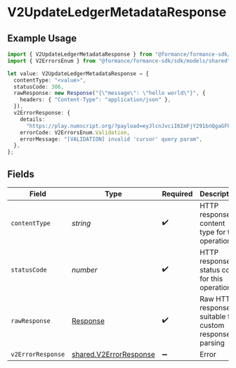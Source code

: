 # V2UpdateLedgerMetadataResponse

## Example Usage

```typescript
import { V2UpdateLedgerMetadataResponse } from "@formance/formance-sdk/sdk/models/operations";
import { V2ErrorsEnum } from "@formance/formance-sdk/sdk/models/shared";

let value: V2UpdateLedgerMetadataResponse = {
  contentType: "<value>",
  statusCode: 306,
  rawResponse: new Response("{\"message\": \"hello world\"}", {
    headers: { "Content-Type": "application/json" },
  }),
  v2ErrorResponse: {
    details:
      "https://play.numscript.org/?payload=eyJlcnJvciI6ImFjY291bnQgaGFkIGluc3VmZmljaWVudCBmdW5kcyJ9",
    errorCode: V2ErrorsEnum.Validation,
    errorMessage: "[VALIDATION] invalid 'cursor' query param",
  },
};
```

## Fields

| Field                                                                   | Type                                                                    | Required                                                                | Description                                                             |
| ----------------------------------------------------------------------- | ----------------------------------------------------------------------- | ----------------------------------------------------------------------- | ----------------------------------------------------------------------- |
| `contentType`                                                           | *string*                                                                | :heavy_check_mark:                                                      | HTTP response content type for this operation                           |
| `statusCode`                                                            | *number*                                                                | :heavy_check_mark:                                                      | HTTP response status code for this operation                            |
| `rawResponse`                                                           | [Response](https://developer.mozilla.org/en-US/docs/Web/API/Response)   | :heavy_check_mark:                                                      | Raw HTTP response; suitable for custom response parsing                 |
| `v2ErrorResponse`                                                       | [shared.V2ErrorResponse](../../../sdk/models/shared/v2errorresponse.md) | :heavy_minus_sign:                                                      | Error                                                                   |